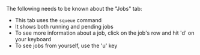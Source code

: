The following needs to be known about the "Jobs" tab:
 - This tab uses the `squeue` command
 - It shows both running and pending jobs
 - To see more information about a job, click on the job's row and hit 'd' on your keyboard
 - To see jobs from yourself, use the 'u' key